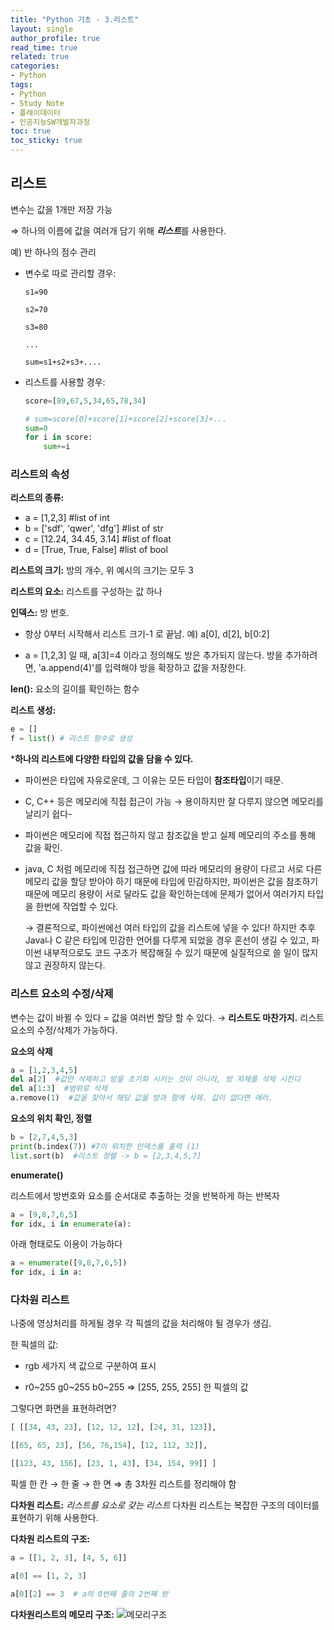 ```yaml
---
title: "Python 기초 - 3.리스트"
layout: single
author_profile: true
read_time: true
related: true
categories:
- Python
tags:
- Python
- Study Note
- 플레이데이터
- 인공지능SW개발자과정
toc: true
toc_sticky: true
---
```

## 리스트

변수는 값을 1개만 저장 가능

⇒ 하나의 이름에 값을 여러개 담기 위해 ***리스트***를 사용한다.

	

예) 반 하나의 점수 관리

- 변수로 따로 관리할 경우:

    ```
    s1=90

    s2=70

    s3=80

    ...

    sum=s1+s2+s3+....
    ```

- 리스트를 사용할 경우:

	```python
  score=[89,67,5,34,65,78,34]
  
  # sum=score[0]+score[1]+score[2]+score[3]+...
	sum=0
	for i in score:
		sum+=i
	```
	
	

### 리스트의 속성

**리스트의 종류:**

- a = [1,2,3]  #list of int
- b = ['sdf', 'qwer', 'dfg'] #list of str
- c = [12.24, 34.45, 3.14] #list of float
- d = [True, True, False] #list of bool

**리스트의 크기:** 방의 개수, 위 예시의 크기는 모두 3

**리스트의 요소:** 리스트를 구성하는 값 하나

**인덱스:** 방 번호. 

- 항상 0부터 시작해서 리스트 크기-1 로 끝남. 예) a[0], d[2], b[0:2]

- a = [1,2,3] 일 때, a[3]=4 이라고 정의해도 방은 추가되지 않는다. 방을 추가하려면, 'a.append(4)'를 입력해야 방을 확장하고 값을 저장한다.

**len():** 요소의 길이를 확인하는 함수

**리스트 생성:**

```python
e = []
f = list() # 리스트 함수로 생성
```



***하나의 리스트에 다양한 타입의 값을 담을 수 있다.**

- 파이썬은 타입에 자유로운데, 그 이유는 모든 타입이 **참조타입**이기 때문.

- C, C++ 등은 메모리에 직접 접근이 가능 → 용이하지만 잘 다루지 않으면 메모리를 날리기 쉽다-

- 파이썬은 메모리에 직접 접근하지 않고 참조값을 받고 실제 메모리의 주소를 통해 값을 확인.

- java, C 처럼 메모리에 직접 접근하면 값에 따라 메모리의 용량이 다르고 서로 다른 메모리 값을 할당 받아야 하기 때문에 타입에 민감하지만, 파이썬은 값을 참조하기 때문에 메모리 용량이 서로 달라도 값을 확인하는데에 문제가 없어서 여러가지 타입을 한번에 작업할 수 있다. 

  → 결론적으로, 파이썬에선 여러 타입의 값을 리스트에 넣을 수 있다! 하지만 추후 Java나 C 같은 타입에 민감한 언어를 다루게 되었을 경우 혼선이 생길 수 있고, 파이썬 내부적으로도 코드 구조가 복잡해질 수 있기 때문에 실질적으로 쓸 일이 많지 않고 권장하지 않는다.



### 리스트 요소의 수정/삭제

변수는 값이 바뀔 수 있다 = 값을 여러번 할당 할 수 있다.
	→ **리스트도 마찬가지.** 리스트 요소의 수정/삭제가 가능하다.

**요소의 삭제**

```python
a = [1,2,3,4,5]
del a[2]  #값만 삭제하고 방을 초기화 시키는 것이 아니라, 방 자체를 삭제 시킨다
del a[1:3]  #범위로 삭제
a.remove(1)  #값을 찾아서 해당 값을 방과 함께 삭제. 값이 없다면 에러.
```

**요소의 위치 확인, 정렬**

```python
b = [2,7,4,5,3]
print(b.index(7)) #7이 위치한 인덱스를 출력 (1)
list.sort(b)  #리스트 정렬 -> b = [2,3,4,5,7]
```

**enumerate()**

리스트에서 방번호와 요소를 순서대로 추출하는 것을 반복하게 하는 반복자

```python
a = [9,8,7,6,5]
for idx, i in enumerate(a):
```

아래 형태로도 이용이 가능하다

```python
a = enumerate([9,8,7,6,5])
for idx, i in a:
```



### 다차원 리스트

나중에 영상처리를 하게될 경우 각 픽셀의 값을 처리해야 될 경우가 생김.

한 픽셀의 값: 

- rgb 세가지 색 값으로 구분하여 표시

- r0~255 g0~255 b0~255 ⇒ [255, 255, 255] 한 픽셀의 값



그렇다면 화면을 표현하려면?

```python
[ [[34, 43, 23], [12, 12, 12], [24, 31, 123]],

[[65, 65, 23], [56, 76,154], [12, 112, 32]],

[[123, 43, 156], [23, 1, 43], [34, 154, 99]] ]
```

픽셀 한 칸 → 한 줄 → 한 면 ⇒ 총 3차원 리스트를 정리해야 함



**다차원 리스트:** *리스트를 요소로 갖는 리스트* 
다차원 리스트는 복잡한 구조의 데이터를 표현하기 위해 사용한다. 

**다차원 리스트의 구조:**

```python
a = [[1, 2, 3], [4, 5, 6]]

a[0] == [1, 2, 3]

a[0][2] == 3  # a의 0번째 줄의 2번째 방
```

**다차원리스트의 메모리 구조:** 
![메모리구조](https://s3.us-west-2.amazonaws.com/secure.notion-static.com/cc120cff-05eb-40c3-ab3c-485f8cda9cb9/_.png?X-Amz-Algorithm=AWS4-HMAC-SHA256&X-Amz-Credential=AKIAT73L2G45O3KS52Y5%2F20210625%2Fus-west-2%2Fs3%2Faws4_request&X-Amz-Date=20210625T144331Z&X-Amz-Expires=86400&X-Amz-Signature=302b856df92289ac793f50ae853abd9c5d3d0069dbe25ecde5527bde68733856&X-Amz-SignedHeaders=host&response-content-disposition=filename%20%3D%22_.png%22)


